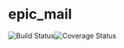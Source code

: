 # epic_mail
![Build Status](https://travis-ci.org/patDevNG/epic_mail.svg?branch=develop)![Coverage Status](https://coveralls.io/repos/github/patDevNG/epic_mail/badge.svg?branch=develop)